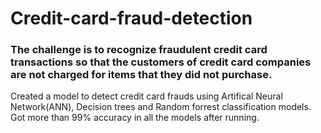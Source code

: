 # Credit-card-fraud-detection
### The challenge is to recognize fraudulent credit card transactions so that the customers of credit card companies are not charged for items that they did not purchase.
Created a model to detect credit card frauds using Artifical Neural Network(ANN), Decision trees and Random forrest classification models.
Got more than 99% accuracy in all the models after running.
